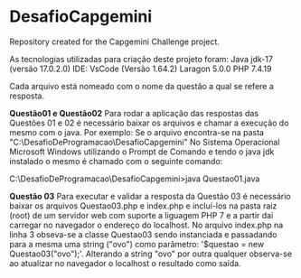 # DesafioCapgemini
Repository created for the Capgemini Challenge project.

As tecnologias utilizadas para criação deste projeto foram:
Java jdk-17 (versão 17.0.2.0)
IDE: VsCode (Versão 1.64.2)
Laragon 5.0.0
PHP 7.4.19

Cada arquivo está nomeado com o nome da questão a qual se refere a resposta.

**Questão01 e Questão02**
Para rodar a aplicação das respostas das Questões 01 e 02 é necessário baixar os arquivos e chamar a execução do mesmo com o java.
Por exemplo:
Se o arquivo encontra-se na pasta "C:\DesafioDeProgramacao\DesafioCapgemini"
No Sistema Operacional Microsoft Windows utilizando o Prompt de Comando e tendo o java jdk instalado o mesmo é chamado com o seguinte comando:

C:\DesafioDeProgramacao\DesafioCapgemini>java Questao01.java

**Questão 03**
Para executar e validar a resposta da Questão 03 é necessário baixar os arquivos Questao03.php e index.php e incluí-los na pasta raiz (root) de um servidor web com suporte a liguagem PHP 7 e a partir dai carregar no navegador o endereço do localhost.
No arquivo index.php na linha 3 obseva-se a classe Questao03 sendo instanciada e passadando para a mesma uma string ("ovo") como parâmetro: '$questao = new Questao03("ovo");'.
Alterando a string "ovo" por outra qualquer observa-se ao atualizar no navegador o localhost o resultado como saída.
